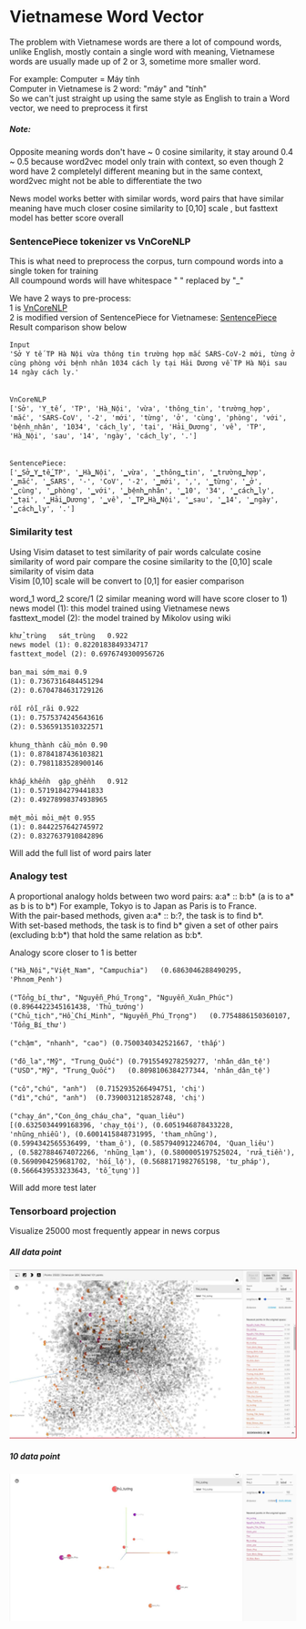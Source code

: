 # Vietnamese Word Vector

The problem with Vietnamese words are there a lot of compound words, unlike English, mostly contain a single word with meaning, Vietnamese words are usually made up of 2 or 3, sometime more smaller word.

For example:
Computer = Máy tính\
Computer in Vietnamese is 2 word: "máy" and "tính"\
So we can't just straight up using the same style as English to train a Word vector, we need to preprocess it first

##### Note:
Opposite meaning words don't have ~ 0 cosine similarity, it stay around 0.4 ~ 0.5 because word2vec model only train with context, so even though 2 word have 2 completelyl different meaning but in the same context, word2vec might not be able to differentiate the two

News model works better with similar words, word pairs that have similar meaning have much closer cosine similarity to [0,10] scale , but fasttext model has better score overall 


### SentencePiece tokenizer vs VnCoreNLP
This is what need to preprocess the corpus, turn compound words into a single token for training\
All coumpound words will have whitespace " " replaced by  "_"

We have 2 ways to pre-process:\
1 is [VnCoreNLP](https://github.com/vncorenlp/VnCoreNLP)\
2 is modified version of SentencePiece for Vietnamese: [SentencePiece](https://github.com/google/sentencepiece)\
Result comparison show below

```
Input
'Sở Y tế TP Hà Nội vừa thông tin trường hợp mắc SARS-CoV-2 mới, từng ở cùng phòng với bệnh nhân 1034 cách ly tại Hải Dương về TP Hà Nội sau 14 ngày cách ly.'


VnCoreNLP
['Sở', 'Y_tế', 'TP', 'Hà_Nội', 'vừa', 'thông_tin', 'trường_hợp', 'mắc', 'SARS-CoV', '-2', 'mới', 'từng', 'ở', 'cùng', 'phòng', 'với', 'bệnh_nhân', '1034', 'cách_ly', 'tại', 'Hải_Dương', 'về', 'TP', 'Hà_Nội', 'sau', '14', 'ngày', 'cách_ly', '.']


SentencePiece:
['▁Sở▁Y▁tế▁TP', '▁Hà▁Nội', '▁vừa', '▁thông▁tin', '▁trường▁hợp', '▁mắc', '▁SARS', '-', 'CoV', '-2', '▁mới', ',', '▁từng', '▁ở', '▁cùng', '▁phòng', '▁với', '▁bệnh▁nhân', '▁10', '34', '▁cách▁ly', '▁tại', '▁Hải▁Dương', '▁về', '▁TP▁Hà▁Nội', '▁sau', '▁14', '▁ngày', '▁cách▁ly', '.']  
```


### Similarity test
Using Visim dataset to test similarity of pair words calculate cosine similarity of word pair compare the cosine similarity to the [0,10] scale similarity of visim data\
Visim [0,10] scale will be convert to [0,1] for easier comparison

word_1  word_2  score/1 (2 similar meaning word will have score closer to 1)\
news model (1): this model trained using Vietnamese news\
fasttext_model (2): the model trained by Mikolov using wiki
```
khử_trùng	sát_trùng	0.922  
news model (1): 0.8220183849334717  
fasttext_model (2): 0.6976749300956726  
  
ban_mai	sớm_mai	0.9  
(1): 0.7367316484451294  
(2): 0.6704784631729126  
  
rỗi	rỗi_rãi	0.922  
(1): 0.7575374245643616  
(2): 0.5365913510322571  
  
khung_thành	cầu_môn	0.90  
(1): 0.8784187436103821  
(2): 0.7981183528900146  
  
khấp_khểnh	gập_ghềnh	0.912  
(1): 0.5719184279441833  
(2): 0.49278998374938965  
  
mệt_mỏi	mỏi_mệt	0.955  
(1): 0.8442257642745972  
(2): 0.8327637910842896  
```
Will add the full list of word pairs later

### Analogy test

A proportional analogy holds between two word pairs: a:a* :: b:b* (a is to a* as b is to b*) For example, Tokyo is to Japan as Paris is to France.\
With the pair-based methods, given a:a* :: b:?, the task is to find b*.\
With set-based methods, the task is to find b* given a set of other pairs (excluding b:b*) that hold the same relation as b:b*.

Analogy score closer to 1 is better

```
("Hà_Nội","Việt_Nam", "Campuchia")   (0.6863046288490295, 'Phnom_Penh')

("Tổng_bí_thư", "Nguyễn_Phú_Trọng", "Nguyễn_Xuân_Phúc")  (0.8964422345161438, 'Thủ_tướng')
("Chủ_tịch","Hồ_Chí_Minh", "Nguyễn_Phú_Trọng")   (0.7754886150360107, 'Tổng_Bí_thư')

("chậm", "nhanh", "cao") (0.7500340342521667, 'thấp')

("đô_la","Mỹ", "Trung_Quốc") (0.7915549278259277, 'nhân_dân_tệ')
("USD","Mỹ", "Trung_Quốc")   (0.8098106384277344, 'nhân_dân_tệ')

("cô","chú", "anh")  (0.7152935266494751, 'chị')
("dì","chú", "anh")  (0.7390031218528748, 'chị')

("chạy_án","Con_ông_cháu_cha", "quan_liêu")
[(0.6325034499168396, 'chạy_tội'), (0.6051946878433228, 'nhũng_nhiễu'), (0.6001415848731995, 'tham_nhũng'), (0.5994342565536499, 'tham_ô'), (0.5857940912246704, 'Quan_liêu')
, (0.5827884674072266, 'nhũng_lạm'), (0.5800005197525024, 'rửa_tiền'), (0.5690904259681702, 'hối_lộ'), (0.5688171982765198, 'tư_pháp'), (0.5666439533233643, 'tố_tụng')]
```

Will add more test later

### Tensorboard projection
Visualize 25000 most frequently appear in news corpus

##### All data point
![Thu_tuong](https://github.com/Avi197/Vietnamese_word_vector/blob/master/Tensorboard/all_data_point.jpg)

##### 10 data point
![Thu_tuong](https://github.com/Avi197/Vietnamese_word_vector/blob/master/Tensorboard/10_data_point.jpg)

